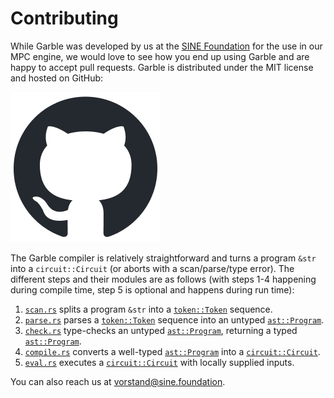 # Contributing

While Garble was developed by us at the [SINE Foundation](https://sine.foundation/) for the use in our MPC engine, we would love to see how you end up using Garble and are happy to accept pull requests. Garble is distributed under the MIT license and hosted on GitHub:

[![Github](github-mark.png "Contribute on Github")](https://github.com/sine-fdn/garble-lang)

The Garble compiler is relatively straightforward and turns a program `&str` into a `circuit::Circuit` (or aborts with a scan/parse/type error). The different steps and their modules are as follows (with steps 1-4 happening during compile time, step 5 is optional and happens during run time):

1. [`scan.rs`](https://github.com/sine-fdn/garble-lang/blob/main/src/scan.rs) splits a program `&str` into a [`token::Token`](https://github.com/sine-fdn/garble-lang/blob/main/src/token.rs) sequence.
2. [`parse.rs`](https://github.com/sine-fdn/garble-lang/blob/main/src/parse.rs) parses a [`token::Token`](https://github.com/sine-fdn/garble-lang/blob/main/src/token.rs) sequence into an untyped [`ast::Program`](https://github.com/sine-fdn/garble-lang/blob/main/src/ast.rs).
3. [`check.rs`](https://github.com/sine-fdn/garble-lang/blob/main/src/check.rs) type-checks an untyped [`ast::Program`](https://github.com/sine-fdn/garble-lang/blob/main/src/ast.rs), returning a typed [`ast::Program`](https://github.com/sine-fdn/garble-lang/blob/main/src/ast.rs).
4. [`compile.rs`](https://github.com/sine-fdn/garble-lang/blob/main/src/compile.rs) converts a well-typed [`ast::Program`](https://github.com/sine-fdn/garble-lang/blob/main/src/ast.rs) into a [`circuit::Circuit`](https://github.com/sine-fdn/garble-lang/blob/main/src/circuit.rs).
5. [`eval.rs`](https://github.com/sine-fdn/garble-lang/blob/main/src/eval.rs) executes a [`circuit::Circuit`](https://github.com/sine-fdn/garble-lang/blob/main/src/circuit.rs) with locally supplied inputs.

You can also reach us at [vorstand@sine.foundation](mailto:vorstand@sine.foundation).
